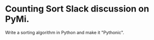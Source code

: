 # Counting Sort Slack discussion on PyMi.
Write a sorting algorithm in Python and make it "Pythonic".
